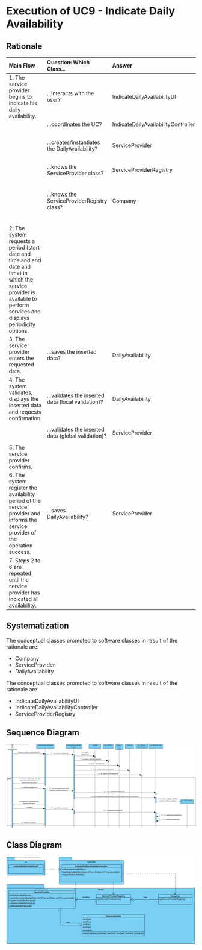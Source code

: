 # Execution of UC9 - Indicate Daily Availability

## Rationale

| Main Flow | Question: Which Class... | Answer | Justification |
|:-------------------------------------------------------------------------------------------------------|:------------------------------------------------------------|:-----------------------------------------------|:---------------------------------------------------------------------------------------------------------------------|
|1. The service provider begins to indicate his daily availability.|...interacts with the user?|IndicateDailyAvailabilityUI| Pure Fabrication|
||...coordinates the UC?|IndicateDailyAvailabilityController| Controller|
||...creates/instantiates the DailyAvailability?|ServiceProvider| Creator (Rule 2) -  ServiceProvider indicates several DailyAvailability in the DM.|
||...knows the ServiceProvider class?|ServiceProviderRegistry| HC + LC |
||...knows the ServiceProviderRegistry class?|Company| HC + LC - The Company delegates it's responsibility (earned by applying Creator - Rule 1) to ServiceProviderRegistry by applying HC+LC.|
|2. The system requests a period (start date and time and end date and time) in which the service provider is available to perform services and displays periodicity options.| | | |
|3. The service provider enters the requested data.|...saves the inserted data?|DailyAvailability| Information Expert (IE) - instance created in step 1|
|4. The system validates, displays the inserted data and requests confirmation.|...validates the inserted data (local validation)?|DailyAvailability| IE - DailyAvailability has its own data.|
| |...validates the inserted data (global validation)?|ServiceProvider| IE - ServiceProvider knows all his DailyAvailability.|
|5. The service provider confirms.| | | |
|6. The system register the availability period of the service provider and informs the service provider of the operation success.|...saves DailyAvailability?|ServiceProvider| IE - ServiceProvider knows all his DailyAvailability.|
|7. Steps 2 to 6 are repeated until the service provider has indicated all availability.||||
                                        
## Systematization

The conceptual classes promoted to software classes in result of the rationale are:

 * Company
 * ServiceProvider
 * DailyAvailability

The conceptual classes promoted to software classes in result of the rationale are:  

 * IndicateDailyAvailabilityUI
 * IndicateDailyAvailabilityController
 * ServiceProviderRegistry



##	Sequence Diagram

![SD_UC9.png](SD_UC9.png)


##	Class Diagram

![CD_UC9.png](CD_UC9.png)